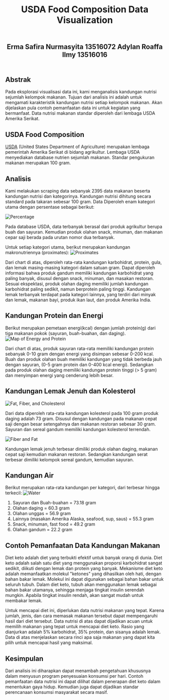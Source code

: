 <h1 align="center">
  <br>
  USDA Food Composition Data Visualization
  <br>
</h1>
<h2 align="center">
  <br>
  Erma Safira Nurmasyita 13516072
  Adylan Roaffa Ilmy 13516016
  <br>
</h2>
<h2>
  <br>
  Abstrak
  <br>
</h2>
Pada eksplorasi visualisasi data ini, kami menganalisis kandungan nutrisi sejumlah kelompok makanan. Tujuan dari analisis ini adalah untuk mengamati karakteristik kandungan nutrisi setiap kelompok makanan. Akan dijelaskan pula contoh pemanfaatan data ini untuk kegiatan yang bermanfaat. Data nutrisi makanan standar diperoleh dari lembaga USDA Amerika Serikat.

## USDA Food Composition
[USDA](https://ndb.nal.usda.gov/ndb/) (United States Department of Agriculture) merupakan lembaga pemerintah Amerika Serikat di bidang agrikultur. Lembaga USDA menyediakan database nutrien sejumlah makanan. Standar pengukuran makanan merupakan 100 gram. 

## Analisis
Kami melakukan scraping data sebanyak 2395 data makanan beserta kandungan nutrisi dan kategorinya. Kandungan nutrisi dihitung secara standard pada takaran sebesar 100 gram. Data Diperoleh enam kategori utama dengan persentase sebagai berikut:

![Percentage](img/percentage.png)
    
Pada database USDA, data terbanyak berasal dari produk agrikultur berupa buah dan sayuran. Kemudian produk olahan snack, minuman, dan makanan cepar saji berada pada urutan nomor dua terbanyak.

Untuk setiap kategori utama, berikut merupakan kandungan makronutriennya (proximates):
![Proximates](img/proximates.png)

Dari chart di atas, diperoleh rata-rata kandungan karbohidrat, protein, gula, dan lemak masing-masing kategori dalam satuan gram. Dapat diperoleh informasi bahwa produk gandum memiliki kandungan karbohidrat yang paling banyak, disusul dengan snack, minuman, dan masakan restoran. Sesuai ekspektasi, produk olahan daging memiliki jumlah kandungan karbohidrat paling sedikit, namun berprotein paling tinggi. Kandungan lemak terbanyak terdapat pada kategori lainnya, yang terdiri dari minyak dan lemak, makanan bayi, produk ikan laut, dan produk Amerika India.

## Kandungan Protein dan Energi

Berikut merupakan pemetaan energi(kcal) dengan jumlah protein(g) dari tiga makanan pokok (sayuran, buah-buahan, dan daging).
![Map of Energy and Protein](img/protein-energy.png)

Dari chart di atas, produk sayuran rata-rata memiliki kandungan protein sebanyak 0-10 gram dengan energi yang disimpan sebesar 0-200 kcal. Buah dan produk olahan buah memiliki kandungan yang tidak berbeda jauh dengan sayuran, (0-5 gram protein dan 0-400 kcal energi). Sedangkan pada produk olahan daging memiliki kandungan protein tinggi (> 5 gram) dan menyimpan energi yang cenderung lebih besar.


## Kandungan Lemak Jenuh dan Kolesterol
![Fat, Fiber, and Cholesterol](img/fat.png)

Dari data diperoleh rata-rata kandungan kolesterol pada 100 gram produk daging adalah 73 gram. Disusul dengan kandungan pada makanan cepat saji dengan besar setengahnya dan makanan restoran sebesar 30 gram. Sayuran dan sereal gandum memiliki kandungan kolesterol terrendah.

![Fiber and Fat](img/fiber.png)

Kandungan lemak jenuh terbesar dimiliki produk olahan daging, makanan cepat saji kemudian makanan restoran. Sedangkan kandungan serat terbesar dimiliki kelompok sereal gandum, kemudian sayuran.

## Kandungan Air
Berikut merupakan rata-rata kandungan per kategori, dari terbesar hingga terkecil:
![Water](img/water.png)
1. Sayuran dan Buah-buahan = 73.18 gram
2. Olahan daging = 60.3 gram
3. Olahan unggas = 56.9 gram
4. Lainnya (masakan Amerika Alaska, seafood, sup, saus) = 55.3 gram
5. Snack, minuman, fast food = 49.2 gram
6. Olahan gandum = 22.2 gram

## Contoh Pemanfaatan Data Kandungan Makanan  
Diet keto adalah diet yang terbukti efektif untuk banyak orang di dunia. Diet keto adalah salah satu diet yang menggunakan proporsi karbohidrat sangat sedikit, diikuti dengan lemak dan protein yang banyak. Mekanisme diet keto adalah memanfaatkan molekul "ketones" yang dihasilkan oleh hati, dengan bahan bakar lemak. Molekul ini dapat digunakan sebagai bahan bakar untuk seluruh tubuh. Dalam diet keto, tubuh akan menggunakan lemak sebagai bahan bakar utamanya, sehingga menjaga tingkat insulin serendah mungkin. Apabila tingkat insulin rendah, akan sangat mudah untuk membakar lemak.

Untuk mencapai diet ini, diperlukan data nutrisi makanan yang tepat. Karena jumlah, jenis, dan cara memasak makanan tersebut dapat mempengaruhi hasil dari diet tersebut. Data nutrisi di atas dapat dijadikan acuan untuk memilih makanan yang tepat untuk mencapai diet keto. Rasio yang dianjurkan adalah 5% karbohidrat, 35% protein, dan sisanya adalah lemak. Data di atas menjelaskan secara rinci apa saja makanan yang dapat kita pilih untuk mencapai hasil yang maksimal.

## Kesimpulan
Dari analisis ini diharapkan dapat menambah pengetahuan khususnya dalam menyusun program penyesuaian konsumsi per hari.
Contoh pemanfaatan data nutrisi ini dapat dilihat dalam penerapan diet keto dalam menentukan gaya hidup. 
Kemudian juga dapat dijadikan standar perencanaan konsumsi masyarakat secara masif.
